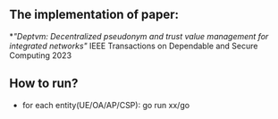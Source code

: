 ## The implementation of paper: 
**"Deptvm: Decentralized pseudonym and trust value management for integrated networks"*
IEEE Transactions on Dependable and Secure Computing 2023

## How to run?
- for each entity(UE/OA/AP/CSP):
  go run xx/go

   



